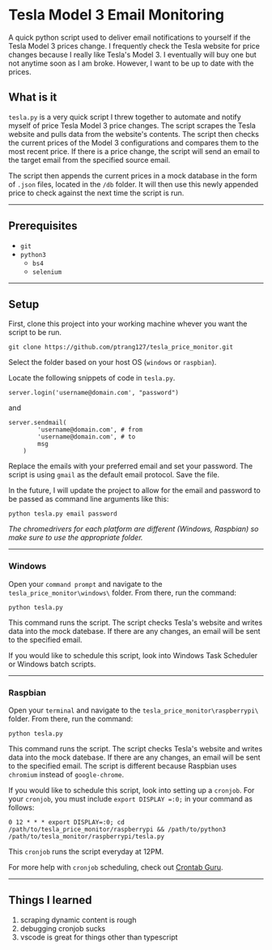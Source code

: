 # Tesla Model 3 Email Monitoring
A quick python script used to deliver email notifications to yourself if the Tesla Model 3 prices change. I frequently check the Tesla website for price changes because I really like Tesla's Model 3. I eventually will buy one but not anytime soon as I am broke. However, I want to be up to date with the prices.

## What is it
`tesla.py` is a very quick script I threw together to automate and notify myself of price Tesla Model 3 price changes. The script scrapes the Tesla website and pulls data from the website's contents. The script then checks the current prices of the Model 3 configurations and compares them to the most recent price. If there is a price change, the script will send an email to the target email from the specified source email.

The script then appends the current prices in a mock database in the form of  `.json` files, located in the `/db` folder. It will then use this newly appended price to check against the next time the script is run.

***

## Prerequisites
- `git`
- `python3`
    - `bs4`
    - `selenium`

***

## Setup
First, clone this project into your working machine whever you want the script to be run.

`git clone https://github.com/ptrang127/tesla_price_monitor.git`

Select the folder based on your host OS (`windows` or `raspbian`).

Locate the following snippets of code in `tesla.py`.

```
server.login('username@domain.com', "password")
```

and

```    
server.sendmail(
        'username@domain.com', # from
        'username@domain.com', # to
        msg
    )
```

Replace the emails with your preferred email and set your password. The script is using `gmail` as the default email protocol. Save the file. 

In the future, I will update the project to allow for the email and password to be passed as command line arguments like this:

```
python tesla.py email password
```

*The chromedrivers for each platform are different (Windows, Raspbian) so make sure to use the appropriate folder.*

***

### Windows

Open your `command prompt` and navigate to the `tesla_price_monitor\windows\` folder. From there, run the command:

`python tesla.py`

This command runs the script. The script checks Tesla's website and writes data into the mock datebase. If there are any changes, an email will be sent to the specified email.

If you would like to schedule this script, look into Windows Task Scheduler or Windows batch scripts.

***

### Raspbian

Open your `terminal` and navigate to the `tesla_price_monitor\raspberrypi\` folder. From there, run the command:

`python tesla.py`

This command runs the script. The script checks Tesla's website and writes data into the mock datebase. If there are any changes, an email will be sent to the specified email. The script is different because Raspbian uses `chromium` instead of `google-chrome`.

If you would like to schedule this script, look into setting up a `cronjob`. For your `cronjob`, you must include `export DISPLAY =:0;` in your command as follows:

```
0 12 * * * export DISPLAY=:0; cd /path/to/tesla_price_monitor/raspberrypi && /path/to/python3 /path/to/tesla_monitor/raspberrypi/tesla.py
```

This `cronjob` runs the script everyday at 12PM.

For more help with `cronjob` scheduling, check out [Crontab Guru](https://crontab.guru/).

***

## Things I learned
1. scraping dynamic content is rough
2. debugging cronjob sucks
3. vscode is great for things other than typescript